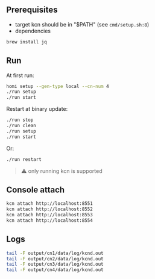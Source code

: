 ## Prerequisites
- target kcn should be in "$PATH" (see `cmd/setup.sh:8`)
- dependencies
```bash
brew install jq
```

## Run

At first run:
```bash
homi setup --gen-type local --cn-num 4
./run setup
./run start
```

Restart at binary update:
```bash
./run stop
./run clean
./run setup
./run start
```
Or:
```bash
./run restart
```

> :warning: only running kcn is supported

## Console attach
```bash
kcn attach http://localhost:8551
kcn attach http://localhost:8552
kcn attach http://localhost:8553
kcn attach http://localhost:8554
```

## Logs
```bash
tail -F output/cn1/data/log/kcnd.out
tail -F output/cn2/data/log/kcnd.out
tail -F output/cn3/data/log/kcnd.out
tail -F output/cn4/data/log/kcnd.out
```
